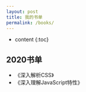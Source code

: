 ```yaml
---
layout: post
title: 我的书单
permalink: /books/
---
```


* content
{:toc}


2020书单
-----------------------------------------------------------------

+ 《深入解析CSS》
+ 《深入理解JavaScript特性》

